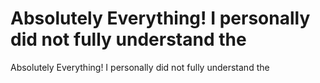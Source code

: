 # Absolutely Everything! I personally did not fully understand the

Absolutely Everything! I personally did not fully understand the